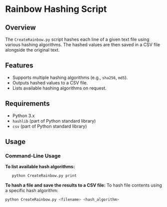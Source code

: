 # Rainbow Hashing Script

## Overview

The `CreateRainbow.py` script hashes each line of a given text file using various hashing algorithms. The hashed values are then saved in a CSV file alongside the original text.

## Features

- Supports multiple hashing algorithms (e.g., `sha256`, `md5`).
- Outputs hashed values to a CSV file.
- Lists available hashing algorithms on request.

## Requirements

- Python 3.x
- `hashlib` (part of Python standard library)
- `csv` (part of Python standard library)

## Usage

### Command-Line Usage

**To list available hash algorithms:**

```sh
   python CreateRainbow.py print
```

**To hash a file and save the results to a CSV file:**
To hash file contents using a specific hash algorithm:

```sh
python CreateRainbow.py <filename> <hash_algorithm>
```
